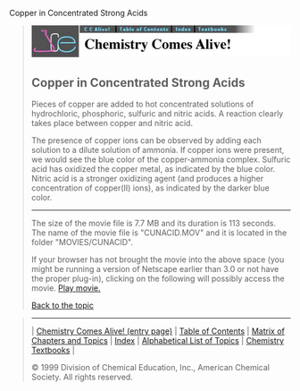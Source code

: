 





 Copper in Concentrated Strong Acids
 



> ![Chemistry Comes Alive!](ccahead.gif)
> 
> 
> 
> 
> 
> 
> 
> 
> 
> ## Copper in Concentrated Strong Acids
> 
> 
> 
> 
> 
> 
> 
> 
>   
> 
> 
> 
> 
> 
>  Pieces of copper are added to hot concentrated solutions of hydrochloric, phosphoric, sulfuric and nitric acids. A reaction clearly takes place between copper and nitric acid.
>  
> 
> 
> 
>  The presence of copper ions can be observed by adding each solution to a dilute solution of ammonia. If copper ions were present, we would see the blue color of the copper-ammonia complex. Sulfuric acid has oxidized the copper metal, as indicated by the blue color. Nitric acid is a stronger oxidizing agent (and produces a higher concentration of copper(II) ions), as indicated by the darker blue color.
>  
> 
> 
> 
> 
> 
> 
> 
> ---
> 
> 
>  The size of the movie file is 7.7 MB and its duration is 113 seconds. 
The name of the movie file is "CUNACID.MOV" 
and it is located in the folder "MOVIES/CUNACID".
>  
> 
> 
> 
>  If your browser has not brought the movie into the above space
(you might be running a version of Netscape earlier than 3.0 or
not have the proper plug-in), clicking on the following will
possibly access the movie.
>  [Play movie.](../../MOVIES/CUNACID/CUNACID.MOV) 
> 
> 
> 
> 
> [Back to the topic](../../MAIN/CUNACID/PAGE1.HTM)



> ---
> 
> 
>  |
>  [Chemistry Comes Alive! (entry page)](../../INDEX.HTM) 
>  |
>  [Table of Contents](../../CONTENTS.HTM) 
>  |
>  [Matrix of Chapters and Topics](../../MATRIX.HTM) 
>  |
>  [Index](../../WORDS.HTM) 
>  |
>  [Alphabetical List of Topics](../../ALPHATOP.HTM) 
>  |
>  [Chemistry Textbooks](../../BOOKS.HTM) 
>  |
>  
>  © 1999 Division of Chemical Education, Inc.,
American Chemical Society. All rights reserved.





